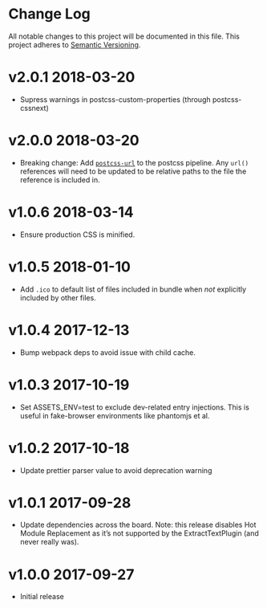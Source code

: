 # Change Log

All notable changes to this project will be documented in this file.
This project adheres to [Semantic Versioning](http://semver.org/).

# v2.0.1 2018-03-20

* Supress warnings in postcss-custom-properties (through postcss-cssnext)

# v2.0.0 2018-03-20

* Breaking change: Add [`postcss-url`](https://github.com/postcss/postcss-url) to the postcss pipeline. Any `url()` references will need to be updated to be relative paths to the file the reference is included in.

# v1.0.6 2018-03-14

* Ensure production CSS is minified.

# v1.0.5 2018-01-10

* Add `.ico` to default list of files included in bundle when *not* explicitly included by other files.

# v1.0.4 2017-12-13

* Bump webpack deps to avoid issue with child cache.

# v1.0.3 2017-10-19

* Set ASSETS_ENV=test to exclude dev-related entry injections. This is useful in fake-browser environments like phantomjs et al.

# v1.0.2 2017-10-18

* Update prettier parser value to avoid deprecation warning

# v1.0.1 2017-09-28

* Update dependencies across the board. Note: this release disables Hot Module Replacement as it’s not supported by the ExtractTextPlugin (and never really was).

# v1.0.0 2017-09-27

* Initial release